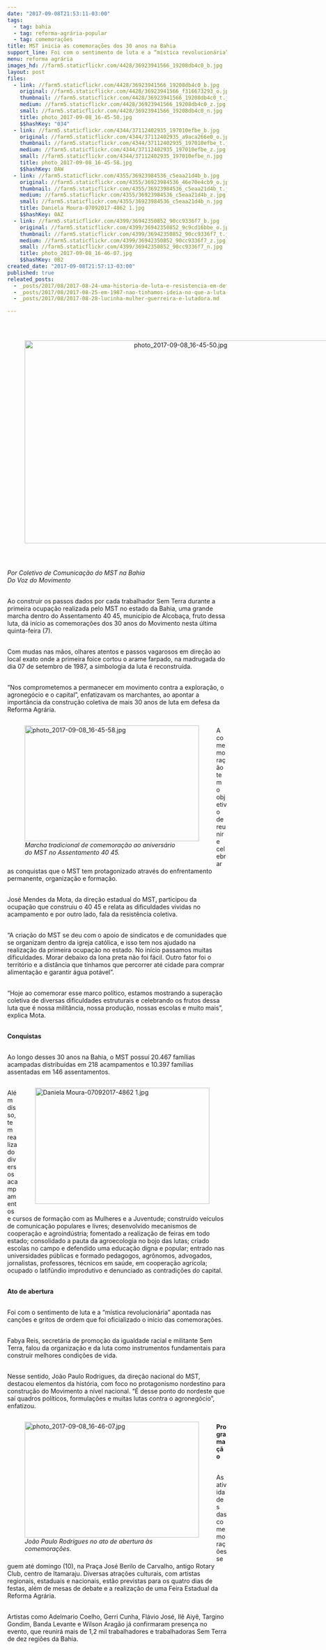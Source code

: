 ```yaml
---
date: "2017-09-08T21:53:11-03:00"
tags:
  - tag: bahia
  - tag: reforma-agrária-popular
  - tag: comemorações
title: MST inicia as comemorações dos 30 anos na Bahia
support_line: Foi com o sentimento de luta e a “mística revolucionária” apontada nas canções e gritos de ordem que foi oficializado o início das comemorações.
menu: reforma agrária
images_hd: //farm5.staticflickr.com/4428/36923941566_19208db4c0_b.jpg
layout: post
files:
  - link: //farm5.staticflickr.com/4428/36923941566_19208db4c0_b.jpg
    original: //farm5.staticflickr.com/4428/36923941566_f316673293_o.jpg
    thumbnail: //farm5.staticflickr.com/4428/36923941566_19208db4c0_t.jpg
    medium: //farm5.staticflickr.com/4428/36923941566_19208db4c0_z.jpg
    small: //farm5.staticflickr.com/4428/36923941566_19208db4c0_n.jpg
    title: photo_2017-09-08_16-45-50.jpg
    $$hashKey: "034"
  - link: //farm5.staticflickr.com/4344/37112402935_197010efbe_b.jpg
    original: //farm5.staticflickr.com/4344/37112402935_a9aca266e0_o.jpg
    thumbnail: //farm5.staticflickr.com/4344/37112402935_197010efbe_t.jpg
    medium: //farm5.staticflickr.com/4344/37112402935_197010efbe_z.jpg
    small: //farm5.staticflickr.com/4344/37112402935_197010efbe_n.jpg
    title: photo_2017-09-08_16-45-58.jpg
    $$hashKey: 0AW
  - link: //farm5.staticflickr.com/4355/36923984536_c5eaa21d4b_b.jpg
    original: //farm5.staticflickr.com/4355/36923984536_46e70e4cb9_o.jpg
    thumbnail: //farm5.staticflickr.com/4355/36923984536_c5eaa21d4b_t.jpg
    medium: //farm5.staticflickr.com/4355/36923984536_c5eaa21d4b_z.jpg
    small: //farm5.staticflickr.com/4355/36923984536_c5eaa21d4b_n.jpg
    title: Daniela Moura-07092017-4862 1.jpg
    $$hashKey: 0AZ
  - link: //farm5.staticflickr.com/4399/36942350852_90cc9336f7_b.jpg
    original: //farm5.staticflickr.com/4399/36942350852_9c9cd16bbe_o.jpg
    thumbnail: //farm5.staticflickr.com/4399/36942350852_90cc9336f7_t.jpg
    medium: //farm5.staticflickr.com/4399/36942350852_90cc9336f7_z.jpg
    small: //farm5.staticflickr.com/4399/36942350852_90cc9336f7_n.jpg
    title: photo_2017-09-08_16-46-07.jpg
    $$hashKey: 0B2
created_date: "2017-09-08T21:57:13-03:00"
published: true
releated_posts:
  - _posts/2017/08/2017-08-24-uma-historia-de-luta-e-resistencia-em-defesa-da-terra.md
  - _posts/2017/08/2017-08-25-em-1987-nao-tinhamos-ideia-no-que-a-luta-no-40-45-se-tornaria.md
  - _posts/2017/08/2017-08-28-lucinha-mulher-guerreira-e-lutadora.md

---
```

<p>&nbsp;</p>

<div style="text-align:center">
<figure class="image" style="display:inline-block"><img alt="photo_2017-09-08_16-45-50.jpg" height="466" src="//farm5.staticflickr.com/4428/36923941566_19208db4c0_b.jpg" width="700" />
<figcaption></figcaption>
</figure>
</div>

<p>&nbsp;</p>

<p><em>Por Coletivo de Comunica&ccedil;&atilde;o do MST na Bahia<br />
Do Voz do Movimento</em></p>

<p><br />
Ao construir os passos dados por cada trabalhador Sem Terra durante a primeira ocupa&ccedil;&atilde;o realizada pelo MST no estado da Bahia, uma grande marcha dentro do Assentamento 40 45, munic&iacute;pio de Alcoba&ccedil;a, fruto dessa luta, d&aacute; in&iacute;cio as comemora&ccedil;&otilde;es dos 30 anos do Movimento nesta &uacute;ltima quinta-feira (7).</p>

<p><br />
Com mudas nas m&atilde;os, olhares atentos e passos vagarosos em dire&ccedil;&atilde;o ao local exato onde a primeira foice cortou o arame farpado, na madrugada do dia 07 de setembro de 1987, a simbologia da luta &eacute; reconstru&iacute;da.</p>

<p><br />
&ldquo;Nos comprometemos a permanecer em movimento contra a explora&ccedil;&atilde;o, o agroneg&oacute;cio e o capital&rdquo;, enfatizavam os marchantes, ao apontar a import&acirc;ncia da constru&ccedil;&atilde;o coletiva de mais 30 anos de luta em defesa da Reforma Agr&aacute;ria.</p>

<figure class="image" style="float:left"><img alt="photo_2017-09-08_16-45-58.jpg" height="266" src="//farm5.staticflickr.com/4344/37112402935_197010efbe_b.jpg" width="400" />
<figcaption><em>Marcha tradicional de comemora&ccedil;&atilde;o ao anivers&aacute;rio<br />
do MST no Assentamento 40 45. </em></figcaption>
</figure>

<p><br />
A comemora&ccedil;&atilde;o tem o objetivo de reunir e celebrar as conquistas que o MST tem protagonizado atrav&eacute;s do enfrentamento permanente, organiza&ccedil;&atilde;o e forma&ccedil;&atilde;o.</p>

<p><br />
Jos&eacute; Mendes da Mota, da dire&ccedil;&atilde;o estadual do MST, participou da ocupa&ccedil;&atilde;o que construiu o 40 45 e relata as dificuldades vividas no acampamento e por outro lado, fala da resist&ecirc;ncia coletiva.</p>

<p><br />
&ldquo;A cria&ccedil;&atilde;o do MST se deu com o apoio de sindicatos e de comunidades que se organizam dentro da igreja cat&oacute;lica, e isso tem nos ajudado na realiza&ccedil;&atilde;o da primeira ocupa&ccedil;&atilde;o no estado. No in&iacute;cio passamos muitas dificuldades. Morar debaixo da lona preta n&atilde;o foi f&aacute;cil. Outro fator foi o territ&oacute;rio e a dist&acirc;ncia que t&iacute;nhamos que percorrer at&eacute; cidade para comprar alimenta&ccedil;&atilde;o e garantir &aacute;gua pot&aacute;vel&rdquo;.</p>

<p><br />
&ldquo;Hoje ao comemorar esse marco pol&iacute;tico, estamos mostrando a supera&ccedil;&atilde;o coletiva de diversas dificuldades estruturais e celebrando os frutos dessa luta que &eacute; nossa milit&acirc;ncia, nossa produ&ccedil;&atilde;o, nossas escolas e muito mais&rdquo;, explica Mota.</p>

<p><br />
<strong>Conquistas</strong></p>

<p><br />
Ao longo desses 30 anos na Bahia, o MST possu&iacute; 20.467 fam&iacute;lias acampadas distribu&iacute;das em 218 acampamentos e 10.397 fam&iacute;lias assentadas em 146 assentamentos.</p>

<figure class="image" style="float:right"><img alt="Daniela Moura-07092017-4862 1.jpg" height="267" src="//farm5.staticflickr.com/4355/36923984536_c5eaa21d4b_b.jpg" width="400" />
<figcaption></figcaption>
</figure>

<p><br />
Al&eacute;m disso, tem realizado diversos acampamentos e cursos de forma&ccedil;&atilde;o com as Mulheres e a Juventude; constru&iacute;do ve&iacute;culos de comunica&ccedil;&atilde;o populares e livres; desenvolvido mecanismos de coopera&ccedil;&atilde;o e agroind&uacute;stria; fomentado a realiza&ccedil;&atilde;o de feiras em todo estado; consolidado a pauta da agroecologia no bojo das lutas; criado escolas no campo e defendido uma educa&ccedil;&atilde;o digna e popular; entrado nas universidades p&uacute;blicas e formado pedagogos, agr&ocirc;nomos, advogados, jornalistas, professores, t&eacute;cnicos em sa&uacute;de, em coopera&ccedil;&atilde;o agr&iacute;cola; ocupado o latif&uacute;ndio improdutivo e denunciado as contradi&ccedil;&otilde;es do capital.</p>

<p><br />
<strong>Ato de abertura</strong></p>

<p><br />
Foi com o sentimento de luta e a &ldquo;m&iacute;stica revolucion&aacute;ria&rdquo; apontada nas can&ccedil;&otilde;es e gritos de ordem que foi oficializado o in&iacute;cio das comemora&ccedil;&otilde;es.</p>

<p><br />
Fabya Reis, secret&aacute;ria de promo&ccedil;&atilde;o da igualdade racial e militante Sem Terra, falou da organiza&ccedil;&atilde;o e da luta como instrumentos fundamentais para construir melhores condi&ccedil;&otilde;es de vida.</p>

<p><br />
Nesse sentido, Jo&atilde;o Paulo Rodrigues, da dire&ccedil;&atilde;o nacional do MST, destacou elementos da hist&oacute;ria, com foco no protagonismo nordestino para constru&ccedil;&atilde;o do Movimento a n&iacute;vel nacional. &ldquo;&Eacute; desse ponto do nordeste que sa&iacute; quadros pol&iacute;ticos, formula&ccedil;&otilde;es e muitas lutas contra o agroneg&oacute;cio&rdquo;, enfatizou.</p>

<figure class="image" style="float:left"><img alt="photo_2017-09-08_16-46-07.jpg" height="266" src="//farm5.staticflickr.com/4399/36942350852_90cc9336f7_b.jpg" width="400" />
<figcaption><em>Jo&atilde;o Paulo Rodrigues no ato de abertura &agrave;s<br />
comemora&ccedil;&otilde;es.</em></figcaption>
</figure>

<p><br />
<strong>Programa&ccedil;&atilde;o</strong></p>

<p><br />
As atividades das comemora&ccedil;&otilde;es seguem at&eacute; domingo (10), na Pra&ccedil;a Jos&eacute; Berilo de Carvalho, antigo Rotary Club, centro de Itamaraju. Diversas atra&ccedil;&otilde;es culturais, com artistas regionais, estaduais e nacionais, est&atilde;o previstas para os quatro dias de festas, al&eacute;m de mesas de debate e a realiza&ccedil;&atilde;o de uma Feira Estadual da Reforma Agr&aacute;ria.</p>

<p><br />
Artistas como Adelmario Coelho, Gerri Cunha, Fl&aacute;vio Jos&eacute;, Il&ecirc; Aiy&ecirc;, Targino Gondim, Banda Levante e Wilson Arag&atilde;o j&aacute; confirmaram presen&ccedil;a no evento, que reunir&aacute; mais de 1,2 mil trabalhadores e trabalhadoras Sem Terra de dez regi&otilde;es da Bahia.</p>
